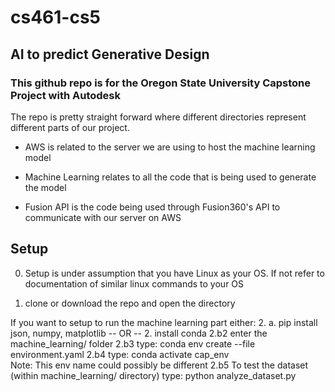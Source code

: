 # cs461-cs5

## AI to predict Generative Design

### This github repo is for the Oregon State University Capstone Project with Autodesk


The repo is pretty straight forward where different directories represent different parts of our project.

- AWS is related to the server we are using to host the machine learning model

- Machine Learning relates to all the code that is being used to generate the model

- Fusion API is the code being used through Fusion360's API to communicate with our server on AWS

## Setup
0. Setup is under assumption that you have Linux as your OS. If not refer to documentation of similar linux commands to your OS

1. clone or download the repo and open the directory

If you want to setup to run the machine learning part either:
2. a. pip install json, numpy, matplotlib
    --  OR  --
2.  install conda
2.b2  enter the machine_learning/ folder
2.b3  type: conda env create --file environment.yaml
2.b4  type: conda activate cap_env  
           Note: This env name could possibly be different
2.b5  To test the dataset (within machine_learning/ directory) type: python analyze_dataset.py

